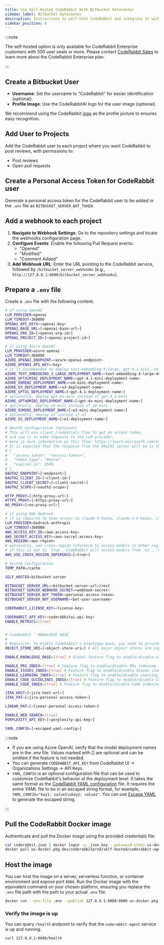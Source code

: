 ```yaml
---
title: Use Self-Hosted CodeRabbit With Bitbucket Datacenter
sidebar_label: Bitbucket Datacenter
description: Instructions to self-host CodeRabbit and integrate it with  Bitbucket Datacenter.
sidebar_position: 4
---
```


:::note

The self-hosted option is only available for CodeRabbit Enterprise customers with 500 user seats or more. Please contact [CodeRabbit Sales](mailto:sales@coderabbit.ai) to learn more about the CodeRabbit Enterprise plan.

:::

## Create a Bitbucket User

- **Username**: Set the username to "CodeRabbit" for easier identification (optional).
- **Profile Image**: Use the CodeRabbitAI logo for the user image (optional).

We recommend using the CodeRabbit [logo](/img/integrations/logo.png) as the profile picture to ensures easy recognition.

## Add User to Projects

Add the CodeRabbit user to each project where you want CodeRabbit to post reviews, with permissions to:

- Post reviews
- Open pull requests

## Create a Personal Access Token for CodeRabbit user

Generate a personal access token for the CodeRabbit user to be added in the `.env` file as `BITBUCKET_SERVER_BOT_TOKEN`.

## Add a webhook to each project

1. **Navigate to Webhook Settings**: Go to the repository settings and locate the webhooks configuration page.
2. **Configure Events**: Enable the following Pull Request events:
   - "Opened"
   - "Modified"
   - "Comment Added"
3. **Add Webhook URL**: Enter the URL pointing to the CodeRabbit service, followed by `/bitbucket_server_webhooks` (e.g., `http://127.0.0.1:8080/bitbucket_server_webhooks`).

## Prepare a `.env` file

Create a `.env` file with the following content:

```bash
# if using OpenAI
LLM_PROVIDER=openai
LLM_TIMEOUT=360000
OPENAI_API_KEYS=<openai-key>
OPENAI_BASE_URL=[<openai-base-url>]
OPENAI_ORG_ID=[<openai-org-id>]
OPENAI_PROJECT_ID=[<openai-project-id>]

# if using Azure OpenAI
LLM_PROVIDER=azure-openai
LLM_TIMEOUT=360000
AZURE_OPENAI_ENDPOINT=<azure-openai-endpoint>
AZURE_OPENAI_API_KEY=<key>
# it is recommended to deploy text-embedding-3-large, gpt-4.1-mini, o4-mini, o3, gpt-4.1 (optionally).
AZURE_TEXT_EMBEDDING_3_LARGE_DEPLOYMENT_NAME=<text-embedding-3-large-deployment-name>
AZURE_GPT41MINI_DEPLOYMENT_NAME=<gpt-4.1-mini-deployment-name>
AZURE_O4MINI_DEPLOYMENT_NAME=<o4-mini-deployment-name>
AZURE_O3_DEPLOYMENT_NAME=<o3-deployment-name>
AZURE_GPT41_DEPLOYMENT_NAME=[<gpt-4.1-deployment-name>]
# optionally, deploy gpt-4o-mini instead of gpt-4.1-mini
AZURE_GPT4OMINI_DEPLOYMENT_NAME=[<gpt-4o-mini-deployment-name>]
# optionally, deploy o3-mini instead of o4-mini
AZURE_O3MINI_DEPLOYMENT_NAME=[<o3-mini-deployment-name>]
# optionally, deploy o1 instead of o3
AZURE_O1_DEPLOYMENT_NAME=[<o1-deployment-name>]

# OAuth2 Configuration (optional)
# This will use client_credentials flow to get an access token,
# and use it to make requests to the LLM provider.
# Here is more information on this flow: https://learn.microsoft.com/en-us/entra/identity-platform/v2-oauth2-client-creds-grant-flow#first-case-access-token-request-with-a-shared-secret
# It is expected that the response from the OAuth2 server will be in the format
# {
#   "access_token": "<access-token>",
#   "token_type": "Bearer",
#   "expires_in": 3599,
# }
OAUTH2_ENDPOINT=[<endpoint>]
OAUTH2_CLIENT_ID=[<client-id>]
OAUTH2_CLIENT_SECRET=[<client-secret>]
OAUTH2_SCOPE=[<oauth2-scope>]

HTTP_PROXY=[<http-proxy-url>]
HTTPS_PROXY=[<https-proxy-url>]
NO_PROXY=[<no-proxy-url>]

# if using AWS Bedrock
# it is required to have access to claude-3-haiku, claude-3-5-haiku, claude-sonnet-4, claude-opus-4.
LLM_PROVIDER=bedrock-anthropic
LLM_TIMEOUT=360000
AWS_ACCESS_KEY_ID=<aws-access-key>
AWS_SECRET_ACCESS_KEY=<aws-secret-access-key>
AWS_REGION=<aws-region>
# optionally, use cross-region inference to access models in other regions
# if this is set to `true`, CodeRabbit will access models from `us`, `eu`, or `ap` regions based on the AWS_REGION value.
AWS_USE_CROSS_REGION_INFERENCE=[<true>]

# System Configuration
TEMP_PATH=/cache

SELF_HOSTED=bitbucket-server

BITBUCKET_SERVER_URL=<bitbucket-server-url>/rest
BITBUCKET_SERVER_WEBHOOK_SECRET=<webhook-secret>
BITBUCKET_SERVER_BOT_TOKEN=<personal-access-token>
BITBUCKET_SERVER_BOT_USERNAME=<bot-user-username>

CODERABBIT_LICENSE_KEY=<license-key>

CODERABBIT_API_KEY=<coderabbitai-api-key>
ENABLE_METRICS=[true]


# CodeRabbit - KNOWLEDGE BASE
#
# Requisite: To enable CodeRabbit's knowledge base, you need to provide an object store URI.
OBJECT_STORE_URI=[<object-store-uri>] # All major object stores are supported e.g., s3://bucket/path/to/database, gs://bucket/path/to/database, etc.

ENABLE_KNOWLEDGE_BASE=[true] # Global feature flag to enable/disable all knowledge base features.

ENABLE_PRS_INDEX=[true] # Feature flag to enable/disable PRs indexing.
ENABLE_ISSUES_INDEX=[true] # Feature flag to enable/disable Issues indexing.
ENABLE_LEARNING_INDEX=[true] # Feature flag to enable/disable Learning indexing.
ENABLE_CODE_GUIDELINES_INDEX=[true] # Feature flag to enable/disable Code Guidelines indexing.
ENABLE_CODE_INDEX=[true] # Feature flag to enable/disable Code indexing.

JIRA_HOST=[<jira-host-url>]
JIRA_PAT=[<jira-personal-access-token>]

LINEAR_PAT=[<linear-personal-access-token>]

ENABLE_WEB_SEARCH=[true]
PERPLEXITY_API_KEY=[<perplexity-api-key>]

YAML_CONFIG=[<escaped-yaml-config>]
```

:::note

- If you are using Azure OpenAI, verify that the model deployment names are in the .env file.
  Values marked with [] are optional and can be omitted if the feature is not needed.
- You can generate `CODERABBIT_API_KEY` from CodeRabbit UI -> Organizations Settings -> API Keys.
- `YAML_CONFIG` is an optional configuration file that can be used to customize CodeRabbit's behavior at the deployment level. It takes the same format as the [CodeRabbit YAML configuration](/docs/getting-started/configure-coderabbit.md) file. It requires the entire YAML file to be in an escaped string format, for example, `YAML_CONFIG="key1: value1\nkey2: value2"`. You can use [Escape YAML](https://escapeyaml.dev/) to generate the escaped string.

:::

## Pull the CodeRabbit Docker image

Authenticate and pull the Docker image using the provided credentials file:

```bash
cat coderabbit.json | docker login -u _json_key --password-stdin us-docker.pkg.dev
docker pull us-docker.pkg.dev/coderabbitprod/self-hosted/coderabbit-agent:latest
```

## Host the image

You can host the image on a server, serverless function, or container environment and expose port `8080`. Run the Docker image with the equivalent command on your chosen platform, ensuring you replace the `.env` file path with the path to your actual `.env` file:

```bash
docker run --env-file .env --publish 127.0.0.1:8080:8080 us-docker.pkg.dev/coderabbitprod/self-hosted/coderabbit-agent:latest
```

### Verify the image is up

You can query `/health` endpoint to verify that the `coderabbit-agent` service is up and running.

```bash
curl 127.0.0.1:8080/health
```
